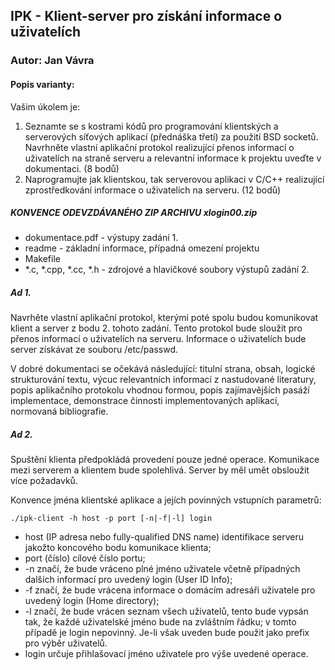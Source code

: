 ## IPK - Klient-server pro získání informace o uživatelích
### Autor: Jan Vávra
#### Popis varianty:
Vašim úkolem je:
1. Seznamte se s kostrami kódů pro programování klientských a serverových síťových aplikací (přednáška třetí) za použití BSD socketů. Navrhněte vlastní aplikační protokol realizující přenos informací o uživatelích na straně serveru a relevantní informace k projektu uveďte v dokumentaci. (8 bodů)
2. Naprogramujte jak klientskou, tak serverovou aplikaci v C/C++ realizující zprostředkování informace o uživatelích na serveru. (12 bodů)

##### KONVENCE ODEVZDÁVANÉHO ZIP ARCHIVU xlogin00.zip

- dokumentace.pdf - výstupy zadání 1.
- readme - základní informace, případná omezení projektu
- Makefile
- *.c, *.cpp, *.cc, *.h - zdrojové a hlavičkové soubory výstupů zadání 2.

##### Ad 1.
Navrhěte vlastní aplikační protokol, kterými poté spolu budou komunikovat klient a server z bodu 2. tohoto zadání.
Tento protokol bude sloužit pro přenos informací o uživatelích na serveru. 
Informace o uživatelích bude server získávat ze souboru /etc/passwd. 

V dobré dokumentaci se očekává následující: titulní strana, obsah, logické strukturování textu, 
výcuc relevantních informací z nastudované literatury, popis aplikačního protokolu vhodnou formou, 
popis zajímavějších pasáží implementace, demonstrace činnosti implementovaných aplikací, normovaná bibliografie.

##### Ad 2.
Spuštění klienta předpokládá provedení pouze jedné operace. Komunikace mezi serverem 
a klientem bude spolehlivá. Server by měl umět obsloužit více požadavků.

Konvence jména klientské aplikace a jejích povinných vstupních parametrů:

```
./ipk-client -h host -p port [-n|-f|-l] login
```

- host (IP adresa nebo fully-qualified DNS name) identifikace serveru jakožto koncového bodu komunikace klienta;
- port (číslo) cílové číslo portu;
- -n značí, že bude vráceno plné jméno uživatele včetně případných dalších informací pro uvedený login (User ID Info);
- -f značí, že bude vrácena informace o domácím adresáři uživatele pro uvedený login (Home directory);
- -l značí, že bude vrácen seznam všech uživatelů, tento bude vypsán tak, že každé uživatelské jméno bude na zvláštním řádku; v tomto případě je login nepovinný. Je-li však uveden bude použit jako prefix pro výběr uživatelů.
- login určuje přihlašovací jméno uživatele pro výše uvedené operace.

